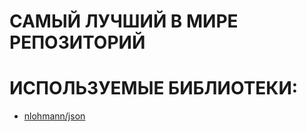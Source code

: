 # САМЫЙ ЛУЧШИЙ В МИРЕ РЕПОЗИТОРИЙ

# ИСПОЛЬЗУЕМЫЕ БИБЛИОТЕКИ:

* [nlohmann/json](https://github.com/nlohmann/json)
